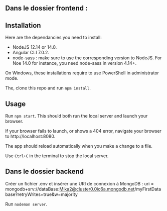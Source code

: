 ## Dans le dossier frontend : ##

## Installation ##

Here are the dependancies you need to install:
- NodeJS 12.14 or 14.0.
- Angular CLI 7.0.2.
- node-sass : make sure to use the corresponding version to NodeJS. For Noe 14.0 for instance, you need node-sass in version 4.14+.

On Windows, these installations require to use PowerShell in administrator mode.

The, clone this repo and run `npm install`.


## Usage ##

Run `npm start`. This should both run the local server and launch your browser.

If your browser fails to launch, or shows a 404 error, navigate your browser to http://localhost:8080.

The app should reload automatically when you make a change to a file.

Use `Ctrl+C` in the terminal to stop the local server.

## Dans le dossier backend ##

Créer un fichier .env et insérer une URI de connexion à MongoDB :
uri = mongodb+srv://dataBase:Mika2@cluster0.0ic6a.mongodb.net/myFirstDatabase?retryWrites=true&w=majority

Run `nodemon server`.